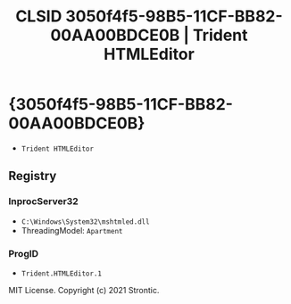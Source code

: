 ﻿---
title: "CLSID 3050f4f5-98B5-11CF-BB82-00AA00BDCE0B | Trident HTMLEditor"
excerpt: What is COM-Object CLSID 3050f4f5-98B5-11CF-BB82-00AA00BDCE0B?
---

# {3050f4f5-98B5-11CF-BB82-00AA00BDCE0B}

* `Trident HTMLEditor`

## Registry


### InprocServer32

* `C:\Windows\System32\mshtmled.dll`
* ThreadingModel: `Apartment`

### ProgID

* `Trident.HTMLEditor.1`

MIT License. Copyright (c) 2021 Strontic.


